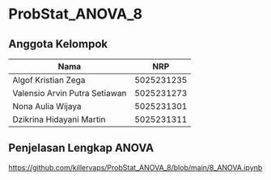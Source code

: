 # ProbStat_ANOVA_8

## Anggota Kelompok
| Nama | NRP |
| ------- | ------ |
| Algof Kristian Zega | 5025231235 |
| Valensio Arvin Putra Setiawan | 5025231273 |
| Nona Aulia Wijaya | 5025231301 |
| Dzikrina Hidayani Martin | 5025231311 |

## Penjelasan Lengkap ANOVA
https://github.com/killervaps/ProbStat_ANOVA_8/blob/main/8_ANOVA.ipynb
